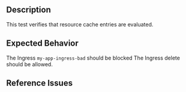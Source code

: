 ## Description

This test verifies that resource cache entries are evaluated.

## Expected Behavior

The Ingress `my-app-ingress-bad` should be blocked
The Ingress delete should be allowed.

## Reference Issues


